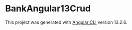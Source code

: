 # BankAngular13Crud

This project was generated with [Angular CLI](https://github.com/angular/angular-cli) version 13.2.6.


